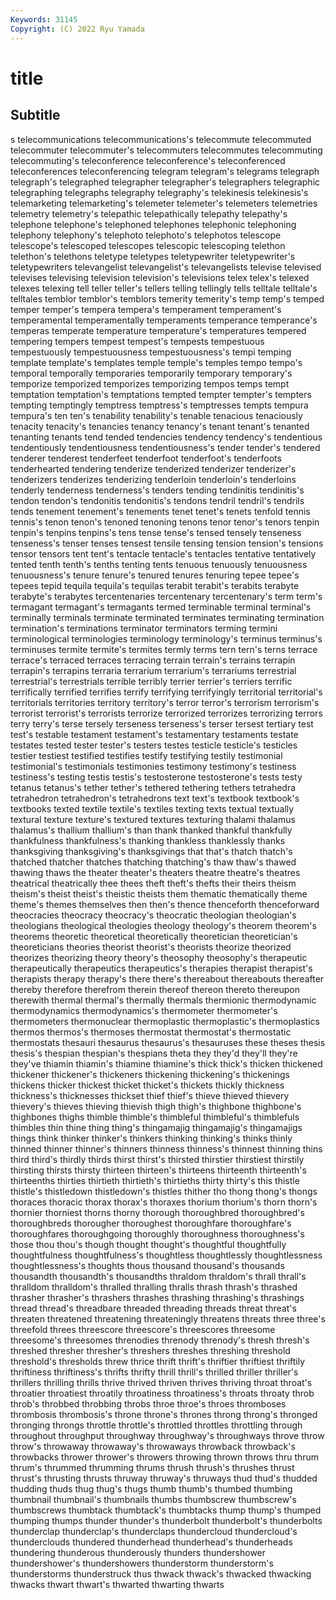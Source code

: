 ```yaml
---
Keywords: 31145
Copyright: (C) 2022 Ryu Yamada
---
```



# title

## Subtitle
s telecommunications telecommunications's telecommute telecommuted telecommuter telecommuter's telecommuters telecommutes telecommuting
telecommuting's teleconference teleconference's teleconferenced teleconferences teleconferencing telegram telegram's telegrams telegraph
telegraph's telegraphed telegrapher telegrapher's telegraphers telegraphic telegraphing telegraphs telegraphy telegraphy's
telekinesis telekinesis's telemarketing telemarketing's telemeter telemeter's telemeters telemetries telemetry telemetry's
telepathic telepathically telepathy telepathy's telephone telephone's telephoned telephones telephonic telephoning
telephony telephony's telephoto telephoto's telephotos telescope telescope's telescoped telescopes telescopic
telescoping telethon telethon's telethons teletype teletypes teletypewriter teletypewriter's teletypewriters televangelist
televangelist's televangelists televise televised televises televising television television's televisions telex
telex's telexed telexes telexing tell teller teller's tellers telling tellingly
tells telltale telltale's telltales temblor temblor's temblors temerity temerity's temp
temp's temped temper temper's tempera tempera's temperament temperament's temperamental temperamentally
temperaments temperance temperance's temperas temperate temperature temperature's temperatures tempered tempering
tempers tempest tempest's tempests tempestuous tempestuously tempestuousness tempestuousness's tempi temping
template template's templates temple temple's temples tempo tempo's temporal temporally
temporaries temporarily temporary temporary's temporize temporized temporizes temporizing tempos temps
tempt temptation temptation's temptations tempted tempter tempter's tempters tempting temptingly
temptress temptress's temptresses tempts tempura tempura's ten ten's tenability tenability's
tenable tenacious tenaciously tenacity tenacity's tenancies tenancy tenancy's tenant tenant's
tenanted tenanting tenants tend tended tendencies tendency tendency's tendentious tendentiously
tendentiousness tendentiousness's tender tender's tendered tenderer tenderest tenderfeet tenderfoot tenderfoot's
tenderfoots tenderhearted tendering tenderize tenderized tenderizer tenderizer's tenderizers tenderizes tenderizing
tenderloin tenderloin's tenderloins tenderly tenderness tenderness's tenders tending tendinitis tendinitis's
tendon tendon's tendonitis tendonitis's tendons tendril tendril's tendrils tends tenement
tenement's tenements tenet tenet's tenets tenfold tennis tennis's tenon tenon's
tenoned tenoning tenons tenor tenor's tenors tenpin tenpin's tenpins tenpins's
tens tense tense's tensed tensely tenseness tenseness's tenser tenses tensest
tensile tensing tension tension's tensions tensor tensors tent tent's tentacle
tentacle's tentacles tentative tentatively tented tenth tenth's tenths tenting tents
tenuous tenuously tenuousness tenuousness's tenure tenure's tenured tenures tenuring tepee
tepee's tepees tepid tequila tequila's tequilas terabit terabit's terabits terabyte
terabyte's terabytes tercentenaries tercentenary tercentenary's term term's termagant termagant's termagants
termed terminable terminal terminal's terminally terminals terminate terminated terminates terminating
termination termination's terminations terminator terminators terming termini terminological terminologies terminology
terminology's terminus terminus's terminuses termite termite's termites termly terms tern
tern's terns terrace terrace's terraced terraces terracing terrain terrain's terrains
terrapin terrapin's terrapins terraria terrarium terrarium's terrariums terrestrial terrestrial's terrestrials
terrible terribly terrier terrier's terriers terrific terrifically terrified terrifies terrify
terrifying terrifyingly territorial territorial's territorials territories territory territory's terror terror's
terrorism terrorism's terrorist terrorist's terrorists terrorize terrorized terrorizes terrorizing terrors
terry terry's terse tersely terseness terseness's terser tersest tertiary test
test's testable testament testament's testamentary testaments testate testates tested tester
tester's testers testes testicle testicle's testicles testier testiest testified testifies
testify testifying testily testimonial testimonial's testimonials testimonies testimony testimony's testiness
testiness's testing testis testis's testosterone testosterone's tests testy tetanus tetanus's
tether tether's tethered tethering tethers tetrahedra tetrahedron tetrahedron's tetrahedrons text
text's textbook textbook's textbooks texted textile textile's textiles texting texts
textual textually textural texture texture's textured textures texturing thalami thalamus
thalamus's thallium thallium's than thank thanked thankful thankfully thankfulness thankfulness's
thanking thankless thanklessly thanks thanksgiving thanksgiving's thanksgivings that that's thatch
thatch's thatched thatcher thatches thatching thatching's thaw thaw's thawed thawing
thaws the theater theater's theaters theatre theatre's theatres theatrical theatrically
thee thees theft theft's thefts their theirs theism theism's theist
theist's theistic theists them thematic thematically theme theme's themes themselves
then then's thence thenceforth thenceforward theocracies theocracy theocracy's theocratic theologian
theologian's theologians theological theologies theology theology's theorem theorem's theorems theoretic
theoretical theoretically theoretician theoretician's theoreticians theories theorist theorist's theorists theorize
theorized theorizes theorizing theory theory's theosophy theosophy's therapeutic therapeutically therapeutics
therapeutics's therapies therapist therapist's therapists therapy therapy's there there's thereabout
thereabouts thereafter thereby therefore therefrom therein thereof thereon thereto thereupon
therewith thermal thermal's thermally thermals thermionic thermodynamic thermodynamics thermodynamics's thermometer
thermometer's thermometers thermonuclear thermoplastic thermoplastic's thermoplastics thermos thermos's thermoses thermostat
thermostat's thermostatic thermostats thesauri thesaurus thesaurus's thesauruses these theses thesis
thesis's thespian thespian's thespians theta they they'd they'll they're they've
thiamin thiamin's thiamine thiamine's thick thick's thicken thickened thickener thickener's
thickeners thickening thickening's thickenings thickens thicker thickest thicket thicket's thickets
thickly thickness thickness's thicknesses thickset thief thief's thieve thieved thievery
thievery's thieves thieving thievish thigh thigh's thighbone thighbone's thighbones thighs
thimble thimble's thimbleful thimbleful's thimblefuls thimbles thin thine thing thing's
thingamajig thingamajig's thingamajigs things think thinker thinker's thinkers thinking thinking's
thinks thinly thinned thinner thinner's thinners thinness thinness's thinnest thinning
thins third third's thirdly thirds thirst thirst's thirsted thirstier thirstiest
thirstily thirsting thirsts thirsty thirteen thirteen's thirteens thirteenth thirteenth's thirteenths
thirties thirtieth thirtieth's thirtieths thirty thirty's this thistle thistle's thistledown
thistledown's thistles thither tho thong thong's thongs thoraces thoracic thorax
thorax's thoraxes thorium thorium's thorn thorn's thornier thorniest thorns thorny
thorough thoroughbred thoroughbred's thoroughbreds thorougher thoroughest thoroughfare thoroughfare's thoroughfares thoroughgoing
thoroughly thoroughness thoroughness's those thou thou's though thought thought's thoughtful
thoughtfully thoughtfulness thoughtfulness's thoughtless thoughtlessly thoughtlessness thoughtlessness's thoughts thous thousand
thousand's thousands thousandth thousandth's thousandths thraldom thraldom's thrall thrall's thralldom
thralldom's thralled thralling thralls thrash thrash's thrashed thrasher thrasher's thrashers
thrashes thrashing thrashing's thrashings thread thread's threadbare threaded threading threads
threat threat's threaten threatened threatening threateningly threatens threats three three's
threefold threes threescore threescore's threescores threesome threesome's threesomes threnodies threnody
threnody's thresh thresh's threshed thresher thresher's threshers threshes threshing threshold
threshold's thresholds threw thrice thrift thrift's thriftier thriftiest thriftily thriftiness
thriftiness's thrifts thrifty thrill thrill's thrilled thriller thriller's thrillers thrilling
thrills thrive thrived thriven thrives thriving throat throat's throatier throatiest
throatily throatiness throatiness's throats throaty throb throb's throbbed throbbing throbs
throe throe's throes thromboses thrombosis thrombosis's throne throne's thrones throng
throng's thronged thronging throngs throttle throttle's throttled throttles throttling through
throughout throughput throughway throughway's throughways throve throw throw's throwaway throwaway's
throwaways throwback throwback's throwbacks thrower thrower's throwers throwing thrown throws
thru thrum thrum's thrummed thrumming thrums thrush thrush's thrushes thrust
thrust's thrusting thrusts thruway thruway's thruways thud thud's thudded thudding
thuds thug thug's thugs thumb thumb's thumbed thumbing thumbnail thumbnail's
thumbnails thumbs thumbscrew thumbscrew's thumbscrews thumbtack thumbtack's thumbtacks thump thump's
thumped thumping thumps thunder thunder's thunderbolt thunderbolt's thunderbolts thunderclap thunderclap's
thunderclaps thundercloud thundercloud's thunderclouds thundered thunderhead thunderhead's thunderheads thundering thunderous
thunderously thunders thundershower thundershower's thundershowers thunderstorm thunderstorm's thunderstorms thunderstruck thus
thwack thwack's thwacked thwacking thwacks thwart thwart's thwarted thwarting thwarts

